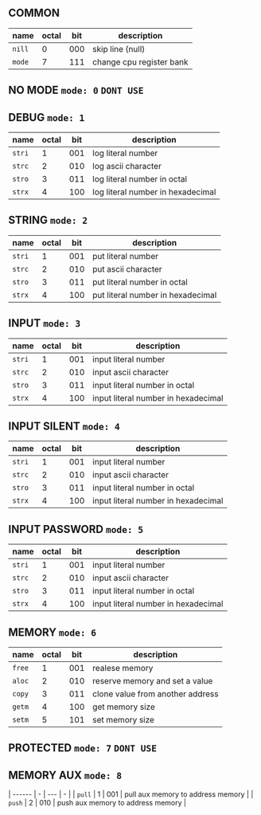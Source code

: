 ## COMMON ##
| name | octal | bit | description |
| ------ | - | --- | - |
| `nill` | 0 | 000 | skip line (null) |
| `mode` | 7 | 111 | change cpu register bank |

## NO MODE `mode: 0` `DONT USE` ##

## DEBUG `mode: 1` ##
| name | octal | bit | description |
| ------ | - | --- | - |
| `stri` | 1 | 001 | log literal number |
| `strc` | 2 | 010 | log ascii character |
| `stro` | 3 | 011 | log literal number in octal |
| `strx` | 4 | 100 | log literal number in hexadecimal |

## STRING `mode: 2` ##
| name | octal | bit | description |
| ------ | - | --- | - |
| `stri` | 1 | 001 | put literal number |
| `strc` | 2 | 010 | put ascii character |
| `stro` | 3 | 011 | put literal number in octal |
| `strx` | 4 | 100 | put literal number in hexadecimal |

## INPUT `mode: 3` ##
| name | octal | bit | description |
| ------ | - | --- | - |
| `stri` | 1 | 001 | input literal number |
| `strc` | 2 | 010 | input ascii character |
| `stro` | 3 | 011 | input literal number in octal |
| `strx` | 4 | 100 | input literal number in hexadecimal |

## INPUT SILENT `mode: 4` ##
| name | octal | bit | description |
| ------ | - | --- | - |
| `stri` | 1 | 001 | input literal number |
| `strc` | 2 | 010 | input ascii character |
| `stro` | 3 | 011 | input literal number in octal |
| `strx` | 4 | 100 | input literal number in hexadecimal |

## INPUT PASSWORD `mode: 5` ##
| name | octal | bit | description |
| ------ | - | --- | - |
| `stri` | 1 | 001 | input literal number |
| `strc` | 2 | 010 | input ascii character |
| `stro` | 3 | 011 | input literal number in octal |
| `strx` | 4 | 100 | input literal number in hexadecimal |

## MEMORY `mode: 6` ##
| name | octal | bit | description |
| ------ | - | --- | - |
| `free` | 1 | 001 | realese memory |
| `aloc` | 2 | 010 | reserve memory and set a value |
| `copy` | 3 | 011 | clone value from another address |
| `getm` | 4 | 100 | get memory size |
| `setm` | 5 | 101 | set memory size |

## PROTECTED `mode: 7` `DONT USE` ##

## MEMORY AUX `mode: 8` ##
| ------ | - | --- | - |
| `pull` | 1 | 001 | pull aux memory to address memory |
| `push` | 2 | 010 | push aux memory to address memory |
